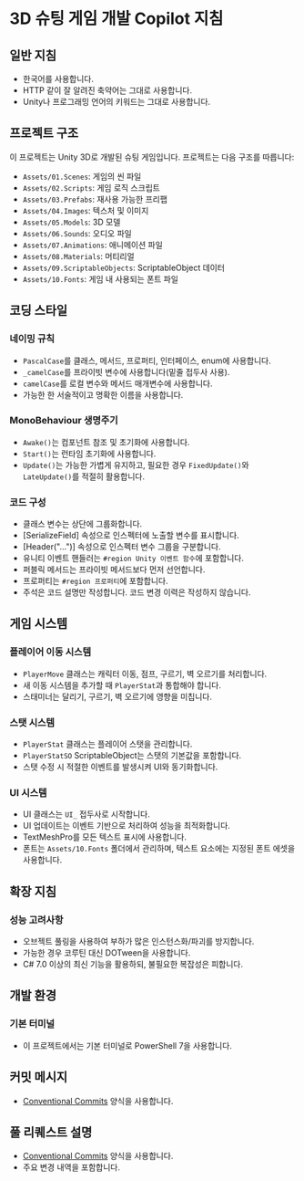 # 3D 슈팅 게임 개발 Copilot 지침

## 일반 지침

- 한국어를 사용합니다.
- HTTP 같이 잘 알려진 축약어는 그대로 사용합니다.
- Unity나 프로그래밍 언어의 키워드는 그대로 사용합니다.

## 프로젝트 구조

이 프로젝트는 Unity 3D로 개발된 슈팅 게임입니다. 프로젝트는 다음 구조를 따릅니다:

- `Assets/01.Scenes`: 게임의 씬 파일
- `Assets/02.Scripts`: 게임 로직 스크립트
- `Assets/03.Prefabs`: 재사용 가능한 프리팹
- `Assets/04.Images`: 텍스처 및 이미지
- `Assets/05.Models`: 3D 모델
- `Assets/06.Sounds`: 오디오 파일
- `Assets/07.Animations`: 애니메이션 파일
- `Assets/08.Materials`: 머티리얼
- `Assets/09.ScriptableObjects`: ScriptableObject 데이터
- `Assets/10.Fonts`: 게임 내 사용되는 폰트 파일

## 코딩 스타일

### 네이밍 규칙

- `PascalCase`를 클래스, 메서드, 프로퍼티, 인터페이스, enum에 사용합니다.
- `_camelCase`를 프라이빗 변수에 사용합니다(밑줄 접두사 사용).
- `camelCase`를 로컬 변수와 메서드 매개변수에 사용합니다.
- 가능한 한 서술적이고 명확한 이름을 사용합니다.

### MonoBehaviour 생명주기

- `Awake()`는 컴포넌트 참조 및 초기화에 사용합니다.
- `Start()`는 런타임 초기화에 사용합니다.
- `Update()`는 가능한 가볍게 유지하고, 필요한 경우 `FixedUpdate()`와 `LateUpdate()`를 적절히 활용합니다.

### 코드 구성

- 클래스 변수는 상단에 그룹화합니다.
- [SerializeField] 속성으로 인스펙터에 노출할 변수를 표시합니다.
- [Header("...")] 속성으로 인스펙터 변수 그룹을 구분합니다.
- 유니티 이벤트 핸들러는 `#region Unity 이벤트 함수`에 포함합니다.
- 퍼블릭 메서드는 프라이빗 메서드보다 먼저 선언합니다.
- 프로퍼티는 `#region 프로퍼티`에 포함합니다.
- 주석은 코드 설명만 작성합니다. 코드 변경 이력은 작성하지 않습니다.

## 게임 시스템

### 플레이어 이동 시스템

- `PlayerMove` 클래스는 캐릭터 이동, 점프, 구르기, 벽 오르기를 처리합니다.
- 새 이동 시스템을 추가할 때 `PlayerStat`과 통합해야 합니다.
- 스태미너는 달리기, 구르기, 벽 오르기에 영향을 미칩니다.

### 스탯 시스템

- `PlayerStat` 클래스는 플레이어 스탯을 관리합니다.
- `PlayerStatSO` ScriptableObject는 스탯의 기본값을 포함합니다.
- 스탯 수정 시 적절한 이벤트를 발생시켜 UI와 동기화합니다.

### UI 시스템

- UI 클래스는 `UI_` 접두사로 시작합니다.
- UI 업데이트는 이벤트 기반으로 처리하여 성능을 최적화합니다.
- TextMeshPro를 모든 텍스트 표시에 사용합니다.
- 폰트는 `Assets/10.Fonts` 폴더에서 관리하며, 텍스트 요소에는 지정된 폰트 에셋을 사용합니다.

## 확장 지침

### 성능 고려사항

- 오브젝트 풀링을 사용하여 부하가 많은 인스턴스화/파괴를 방지합니다.
- 가능한 경우 코루틴 대신 DOTween을 사용합니다.
- C# 7.0 이상의 최신 기능을 활용하되, 불필요한 복잡성은 피합니다.

## 개발 환경

### 기본 터미널

- 이 프로젝트에서는 기본 터미널로 PowerShell 7을 사용합니다.

## 커밋 메시지

- [Conventional Commits](https://www.conventionalcommits.org/ko/v1.0.0/) 양식을 사용합니다.

## 풀 리퀘스트 설명

- [Conventional Commits](https://www.conventionalcommits.org/ko/v1.0.0/) 양식을 사용합니다.
- 주요 변경 내역을 포함합니다.

